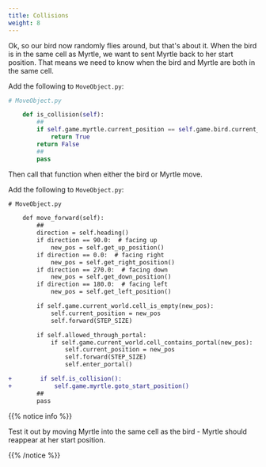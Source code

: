 ```yaml
---
title: Collisions
weight: 8
---
```


Ok, so our bird now randomly flies around, but that's about it.
When the bird is in the same cell as Myrtle, we want to sent Myrtle back to her start position. That means we need to know when the bird and Myrtle are both in the same cell.

Add the following to `MoveObject.py`:

```python
# MoveObject.py

    def is_collision(self):
        ##
        if self.game.myrtle.current_position == self.game.bird.current_position:
            return True
        return False
        ##
        pass
```

Then call that function when either the bird or Myrtle move.

Add the following to `MoveObject.py`:

```diff
# MoveObject.py

    def move_forward(self):
        ##
        direction = self.heading()
        if direction == 90.0:  # facing up
            new_pos = self.get_up_position()
        if direction == 0.0:  # facing right
            new_pos = self.get_right_position()
        if direction == 270.0:  # facing down
            new_pos = self.get_down_position()
        if direction == 180.0:  # facing left
            new_pos = self.get_left_position()

        if self.game.current_world.cell_is_empty(new_pos):
            self.current_position = new_pos
            self.forward(STEP_SIZE)

        if self.allowed_through_portal:
            if self.game.current_world.cell_contains_portal(new_pos):
                self.current_position = new_pos
                self.forward(STEP_SIZE)
                self.enter_portal()

+        if self.is_collision():
+            self.game.myrtle.goto_start_position()
        ##
        pass
```

{{% notice info %}}

Test it out by moving Myrtle into the same cell as the bird - Myrtle should reappear at her start position.

{{% /notice %}}

